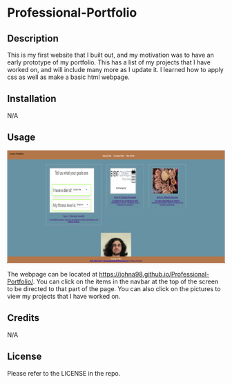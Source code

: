 # Professional-Portfolio

## Description

This is my first website that I built out, and my motivation was to have an early prototype of my portfolio. This has a list of my projects that I have worked on, and will include many more as I update it. I learned how to apply css as well as make a basic html webpage.

## Installation

N/A

## Usage

![PortfolioPage](assets/images/WebPage.png)

The webpage can be located at https://johna98.github.io/Professional-Portfolio/. You can click on the items in the navbar at the top of the screen to be directed to that part of the page. You can also click on the pictures to view my projects that I have worked on.

## Credits

N/A

## License

Please refer to the LICENSE in the repo.